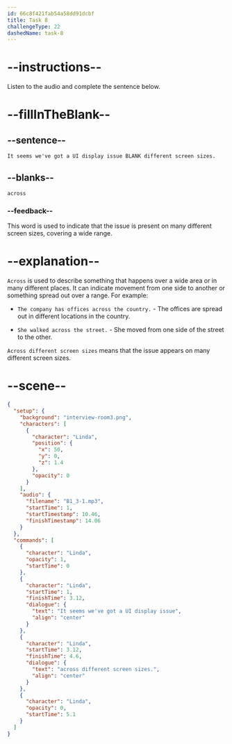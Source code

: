 ```yaml
---
id: 66c8f421fab54a58dd91dcbf
title: Task 8
challengeType: 22
dashedName: task-8
---
```

<!-- (Audio) Linda: It seems we've got a UI display issue across different screen sizes. -->

# --instructions--

Listen to the audio and complete the sentence below.

# --fillInTheBlank--

## --sentence--

`It seems we've got a UI display issue BLANK different screen sizes.`

## --blanks--

`across`

### --feedback--

This word is used to indicate that the issue is present on many different screen sizes, covering a wide range.

# --explanation--

`Across` is used to describe something that happens over a wide area or in many different places. It can indicate movement from one side to another or something spread out over a range. For example:

- `The company has offices across the country.` - The offices are spread out in different locations in the country.

- `She walked across the street.` - She moved from one side of the street to the other.

`Across different screen sizes` means that the issue appears on many different screen sizes.

# --scene--

```json
{
  "setup": {
    "background": "interview-room3.png",
    "characters": [
      {
        "character": "Linda",
        "position": {
          "x": 50,
          "y": 0,
          "z": 1.4
        },
        "opacity": 0
      }
    ],
    "audio": {
      "filename": "B1_3-1.mp3",
      "startTime": 1,
      "startTimestamp": 10.46,
      "finishTimestamp": 14.06
    }
  },
  "commands": [
    {
      "character": "Linda",
      "opacity": 1,
      "startTime": 0
    },
    {
      "character": "Linda",
      "startTime": 1,
      "finishTime": 3.12,
      "dialogue": {
        "text": "It seems we've got a UI display issue",
        "align": "center"
      }
    },
    {
      "character": "Linda",
      "startTime": 3.12,
      "finishTime": 4.6,
      "dialogue": {
        "text": "across different screen sizes.",
        "align": "center"
      }
    },
    {
      "character": "Linda",
      "opacity": 0,
      "startTime": 5.1
    }
  ]
}
```
